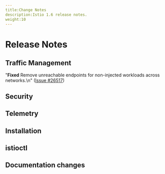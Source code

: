```yaml
---
title:Change Notes
description:Istio 1.6 release notes.
weight:10
---
```

# Release Notes

## Traffic Management






"**Fixed** Remove unreachable endpoints for non-injected workloads across networks.\n" ([Issue #26517](https://github.com/istio/istio/issues/26517))





## Security











## Telemetry











## Installation











## istioctl











## Documentation changes










